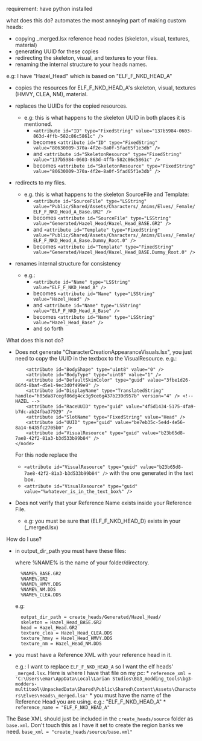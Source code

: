 requirement:
have python installed

what does this do?
automates the most annoying part of making custom heads:
* copying _merged.lsx reference head nodes (skeleton, visual, textures, material)
* generating UUID for these copies
* redirecting the skeleton, visual, and textures to your files.
* renaming the internal structure to your heads names.

e.g:
I have "Hazel_Head" which is based on "ELF_F_NKD_HEAD_A"
* copies the resources for ELF_F_NKD_HEAD_A's skeleton, visual, textures (HMVY, CLEA, NM), material.

* replaces the UUIDs for the copied resources. 
  * e.g: this is what happens to the skeleton UUID in both places it is mentioned.
    * `<attribute id="ID" type="FixedString" value="137b5984-0603-863d-4ffb-582c86c5861c" />`
    * becomes  `<attribute id="ID" type="FixedString" value="80630009-370a-4f2e-8a0f-5fad65f1e3db" />`
    * and
        `<attribute id="SkeletonResource" type="FixedString" value="137b5984-0603-863d-4ffb-582c86c5861c" />`
    * becomes
        `<attribute id="SkeletonResource" type="FixedString" value="80630009-370a-4f2e-8a0f-5fad65f1e3db" />`
* redirects to my files. 
  * e.g. this is what happens to the skeleton SourceFile and Template:
    * `<attribute id="SourceFile" type="LSString" value="Public/Shared/Assets/Characters/_Anims/Elves/_Female/ELF_F_NKD_Head_A_Base.GR2" />`
    * becomes `<attribute id="SourceFile" type="LSString" value="Generated/Hazel_Head/Hazel_Head_BASE.GR2" />`
    * and `<attribute id="Template" type="FixedString" value="Public/Shared/Assets/Characters/_Anims/Elves/_Female/ELF_F_NKD_Head_A_Base.Dummy_Root.0" />`
    * becomes `<attribute id="Template" type="FixedString" value="Generated/Hazel_Head/Hazel_Head_BASE.Dummy_Root.0" />`
      
* renames internal structure for consistency
  * e.g.:
    * `<attribute id="Name" type="LSString" value="ELF_F_NKD_Head_A" />`
    * becomes `<attribute id="Name" type="LSString" value="Hazel_Head" />` 
    * and `<attribute id="Name" type="LSString" value="ELF_F_NKD_Head_A_Base" />`
    * becomes `<attribute id="Name" type="LSString" value="Hazel_Head_Base" />`
    * and so forth

What does this not do?
* Does not generate "CharacterCreationAppearanceVisuals.lsx", you just need to copy the UUID in the textbox to the VisualResource.
    e.g.:
    ```<node id="CharacterCreationAppearanceVisual">
        <attribute id="BodyShape" type="uint8" value="0" />
        <attribute id="BodyType" type="uint8" value="1" />
        <attribute id="DefaultSkinColor" type="guid" value="3fbe1d26-86fd-8baf-d5e1-9ec3d0f499e9" />
        <attribute id="DisplayName" type="TranslatedString" handle="h05da87cegf86dg4cc3g9ce6g437b239d957b" version="4" /> <!-- HAZEL -->
        <attribute id="RaceUUID" type="guid" value="4f5d1434-5175-4fa9-b7dc-ab24fba37929" />
        <attribute id="SlotName" type="FixedString" value="Head" />
        <attribute id="UUID" type="guid" value="be7eb35c-5e4d-4e56-8a14-6435fc2705b0" />
        <attribute id="VisualResource" type="guid" value="b23b65d8-7ae8-42f2-81a3-b3d533b99b84" />
    </node>
  ```
    For this node replace the
    * `<attribute id="VisualResource" type="guid" value="b23b65d8-7ae8-42f2-81a3-b3d533b99b84" />`
      with the one generated in the text box.
    * `<attribute id="VisualResource" type="guid" value="%whatever_is_in_the_text_box%" />`

* Does not verify that your Reference Name exists inside your Reference File.
  * e.g: you must be sure that (ELF_F_NKD_HEAD_D) exists in your (_merged.lsx)

How do I use?

* in output_dir_path you must have these files:
    
    where %NAME% is the name of your folder/directory.
    
        %NAME%_BASE.GR2
        %NAME%.GR2
        %NAME%_HMVY.DDS
        %NAME%_NM.DDS
        %NAME%_CLEA.DDS
    e.g:
    
        output_dir_path = create_heads/Generated/Hazel_Head/
        skeleton = Hazel_Head_BASE.GR2
        head = Hazel_Head.GR2
        texture_clea = Hazel_Head_CLEA.DDS
        texture_hmvy = Hazel_Head_HMVY.DDS
        texture_nm = Hazel_Head_NM.DDS
    
* you must have a Reference XML with your reference head in it. 

    e.g.: I want to replace `ELF_F_NKD_HEAD_A` so I want the elf heads' `_merged.lsx`. Here is where I have that file on my pc:
  * 
      `reference_xml = 'C:\Users\emar\AppData\Local\Larian Studios\BG3_modding_tools\bg3-modders-multitool\UnpackedData\Shared\Public\Shared\Content\Assets\Characters\Elves\Heads\_merged.lsx'`
  * 
      you must have the name of the Reference Head you are using. e.g.: "ELF_F_NKD_HEAD_A"
  * 
      `reference_name = "ELF_F_NKD_HEAD_A"`

The Base XML should just be included in the `create_heads/source` folder as `base.xml`. Don't touch this as I have it set to create the region banks we need.
`base_xml = "create_heads/source/base.xml"`